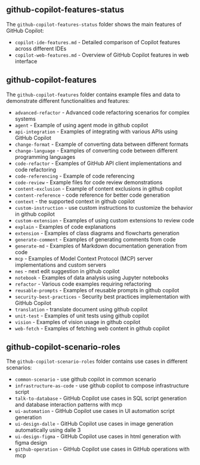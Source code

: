 ## github-copilot-features-status

The `github-copilot-features-status` folder shows the main features of GitHub Copilot:

- `copilot-ide-features.md` - Detailed comparison of Copilot features across different IDEs
- `copilot-web-features.md` - Overview of GitHub Copilot features in web interface

## github-copilot-features

The `github-copilot-features` folder contains example files and data to demonstrate different functionalities and features:

- `advanced-refactor` - Advanced code refactoring scenarios for complex systems
- `agent` - Example of using agent mode in github copilot
- `api-integration` - Examples of integrating with various APIs using GitHub Copilot
- `change-format` - Example of converting data between different formats
- `change-language` - Examples of converting code between different programming languages
- `code-refactor` - Examples of GitHub API client implementations and code refactoring
- `code-referencing` - Example of code referencing
- `code-review` - Example files for code review demonstrations
- `content-exclusion` - Example of content exclusions in github copilot
- `content-reference` - code reference for better code generation
- `context` - the supported context in github copilot
- `custom-instruction` - use custom instructions to customize the behavior in github copilot
- `custom-extension` - Examples of using custom extensions to review code
- `explain` - Examples of code explanations
- `extension` - Examples of class diagrams and flowcharts generation
- `generate-comment` - Examples of generating comments from code
- `generate-md` - Examples of Markdown documentation generation from code
- `mcp` - Examples of Model Context Protocol (MCP) server implementations and custom servers
- `nes` - next edit suggestion in github copilot       
- `notebook` - Examples of data analysis using Jupyter notebooks
- `refactor` - Various code examples requiring refactoring
- `reusable-prompts` - Examples of reusable prompts in github copilot
- `security-best-practices` - Security best practices implementation with GitHub Copilot
- `translation` - translate document using github copilot
- `unit-test` - Examples of unit tests using github copilot
- `vision` - Examples of vision usage in github copilot
- `web-fetch` - Examples of fetching web content in github copilot

## github-copilot-scenario-roles

The `github-copilot-scenario-roles` folder contains use cases in different scenarios:
- `common-scenario` - use github copilot in common scenario
- `infrastructure-as-code` - use github copilot to compose infrastructure script
- `talk-to-database` - GitHub Copilot use cases in SQL script generation and database interaction patterns with mcp
- `ui-automation` - GitHub Copilot use cases in UI automation script generation
- `ui-design-dalle` - GitHub Copilot use cases in image generation automatically using dalle 3
- `ui-design-figma` - GitHub Copilot use cases in html generation with figma design
- `github-operation` - GitHub Copilot use cases in GitHub operations with mcp
